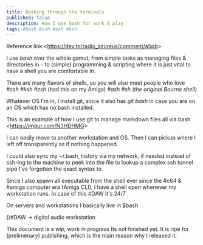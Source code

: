 ```yaml
---
title: Bashing through the terminals
published: false
description: How I use bash for work & play
tags: #bash #zsh #ash #ksh
---
```



Reference link <<https://dev.to/radio_azureus/comment/a5pb>>

I use _bash_ over the whole gamut, from simple tasks as managing files & directories in `~` to (simple) programming & scripting where it is just vital to have a shell you are comfortable in.

There are many flavors of shells, so you will also meet people who love _#csh #ksh #zsh_ (had this on my Amiga) _#ash #sh (the original Bourne shell)_

Whatever OS I'm in, I install git, since it also has _git bash_ in case you are on an OS which has no bash installed. 

This is an example of how I use git to manage markdown files all via bash
<<https://imgur.com/N3HDHMG>>

I can easily move to another workstation and OS. Then I can pickup where I left off transparently as if nothing happened.

I could also sync my ~/.bash_history via my network, if needed instead of ssh-ing to the machine to peek into the file to lookup a complex ssh tunnel pipe I've forgotten the exact syntax to.

Since I also spawn all executable from the shell ever since the #c64 & #amiga computer era (Amiga CLI), I have a shell open whenever my workstation runs. In case of this #DAW it's 24/7


On servers and workstations I basically live in $bash


()#DAW -> digital audio workstation

This document is a *wip, work in progress* Its not finished yet. It is ripe for (prelimenary) publishing, which is the main reason why I released it.
